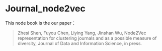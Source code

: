 # Journal_node2vec

This node book is the our paper：
> Zhesi Shen, Fuyou Chen, Liying Yang, Jinshan Wu, Node2Vec representation for clustering journals and as a possible measure of diversity, Journal of Data and Information Science, in press.
